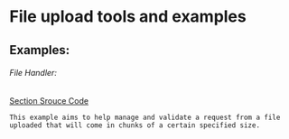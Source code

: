 # File upload tools and examples
## Examples:
###### File Handler:
[Section Srouce Code](fileHandler.js)
```
This example aims to help manage and validate a request from a file uploaded that will come in chunks of a certain specified size.
```
